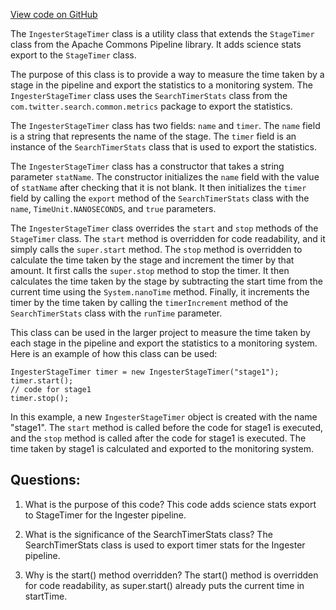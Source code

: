 [View code on GitHub](https://github.com/misbahsy/the-algorithm/src/java/com/twitter/search/ingester/pipeline/util/IngesterStageTimer.java)

The `IngesterStageTimer` class is a utility class that extends the `StageTimer` class from the Apache Commons Pipeline library. It adds science stats export to the `StageTimer` class. 

The purpose of this class is to provide a way to measure the time taken by a stage in the pipeline and export the statistics to a monitoring system. The `IngesterStageTimer` class uses the `SearchTimerStats` class from the `com.twitter.search.common.metrics` package to export the statistics. 

The `IngesterStageTimer` class has two fields: `name` and `timer`. The `name` field is a string that represents the name of the stage. The `timer` field is an instance of the `SearchTimerStats` class that is used to export the statistics. 

The `IngesterStageTimer` class has a constructor that takes a string parameter `statName`. The constructor initializes the `name` field with the value of `statName` after checking that it is not blank. It then initializes the `timer` field by calling the `export` method of the `SearchTimerStats` class with the `name`, `TimeUnit.NANOSECONDS`, and `true` parameters. 

The `IngesterStageTimer` class overrides the `start` and `stop` methods of the `StageTimer` class. The `start` method is overridden for code readability, and it simply calls the `super.start` method. The `stop` method is overridden to calculate the time taken by the stage and increment the timer by that amount. It first calls the `super.stop` method to stop the timer. It then calculates the time taken by the stage by subtracting the start time from the current time using the `System.nanoTime` method. Finally, it increments the timer by the time taken by calling the `timerIncrement` method of the `SearchTimerStats` class with the `runTime` parameter. 

This class can be used in the larger project to measure the time taken by each stage in the pipeline and export the statistics to a monitoring system. Here is an example of how this class can be used:

```
IngesterStageTimer timer = new IngesterStageTimer("stage1");
timer.start();
// code for stage1
timer.stop();
``` 

In this example, a new `IngesterStageTimer` object is created with the name "stage1". The `start` method is called before the code for stage1 is executed, and the `stop` method is called after the code for stage1 is executed. The time taken by stage1 is calculated and exported to the monitoring system.
## Questions: 
 1. What is the purpose of this code?
   This code adds science stats export to StageTimer for the Ingester pipeline.

2. What is the significance of the SearchTimerStats class?
   The SearchTimerStats class is used to export timer stats for the Ingester pipeline.

3. Why is the start() method overridden?
   The start() method is overridden for code readability, as super.start() already puts the current time in startTime.